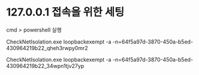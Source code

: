 # 127.0.0.1 접속을 위한 세팅

cmd > powershell 실행 

CheckNetIsolation.exe loopbackexempt -a -n=64f5a97d-3870-450a-b5ed-430964219b22_qheh3rwpy0mr2

CheckNetIsolation.exe loopbackexempt -a -n=64f5a97d-3870-450a-b5ed-430964219b22_34wpn1tjv27yp
